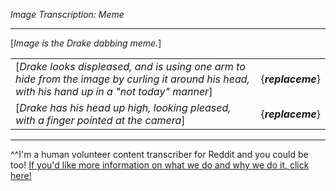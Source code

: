 *Image Transcription: Meme*

---

[*Image is the Drake dabbing meme.*]

|||
:--|:--
[*Drake looks displeased, and is using one arm to hide from the image by curling it around his head, with his hand up in a "not today" manner*]|{___replaceme___}
[*Drake has his head up high, looking pleased, with a finger pointed at the camera*]|{___replaceme___}

---

^^I'm&#32;a&#32;human&#32;volunteer&#32;content&#32;transcriber&#32;for&#32;Reddit&#32;and&#32;you&#32;could&#32;be&#32;too!&#32;[If&#32;you'd&#32;like&#32;more&#32;information&#32;on&#32;what&#32;we&#32;do&#32;and&#32;why&#32;we&#32;do&#32;it,&#32;click&#32;here!](https://www.reddit.com/r/TranscribersOfReddit/wiki/index)
